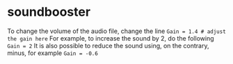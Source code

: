 # soundbooster

To change the volume of the audio file, change the line ```Gain = 1.4 # adjust the gain here```
For example, to increase the sound by 2, do the following  ```Gain = 2```
It is also possible to reduce the sound using, on the contrary, minus, for example  ```Gain = -0.6```

